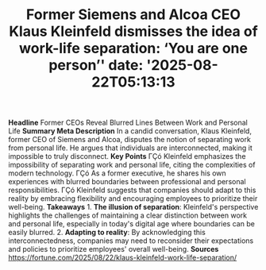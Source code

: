 ﻿---
title: "Former Siemens and Alcoa CEO Klaus Kleinfeld dismisses the idea of work-life separation: ‘You are one person’'
date: '2025-08-22T05:13:13"
category: "Markets"
summary: ""
slug: "former siemens and alcoa ceo klaus kleinfeld dismisses the i"
source_urls:
  - "https://fortune.com/2025/08/22/klaus-kleinfeld-work-life-separation/"
seo:
  title: "Former Siemens and Alcoa CEO Klaus Kleinfeld dismisses the idea of work-life separation: ‘You are one person’ | Hash n Hedge'
  description: '"
  keywords: ["news", "markets", "brief"]
---
**Headline** Former CEOs Reveal Blurred Lines Between Work and Personal Life  **Summary Meta Description** In a candid conversation, Klaus Kleinfeld, former CEO of Siemens and Alcoa, disputes the notion of separating work from personal life. He argues that individuals are interconnected, making it impossible to truly disconnect.  **Key Points**  ΓÇó Kleinfeld emphasizes the impossibility of separating work and personal life, citing the complexities of modern technology. ΓÇó As a former executive, he shares his own experiences with blurred boundaries between professional and personal responsibilities. ΓÇó Kleinfeld suggests that companies should adapt to this reality by embracing flexibility and encouraging employees to prioritize their well-being.  **Takeaways**  1.  **The illusion of separation**: Kleinfeld's perspective highlights the challenges of maintaining a clear distinction between work and personal life, especially in today's digital age where boundaries can be easily blurred. 2.  **Adapting to reality**: By acknowledging this interconnectedness, companies may need to reconsider their expectations and policies to prioritize employees' overall well-being.  **Sources** https://fortune.com/2025/08/22/klaus-kleinfeld-work-life-separation/ 
